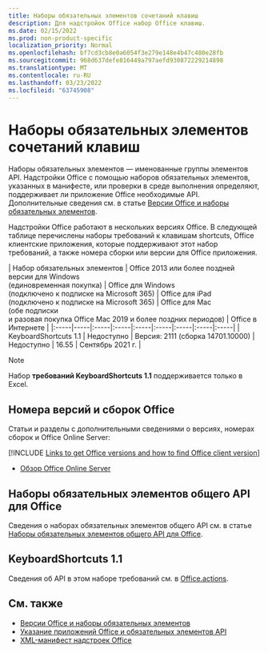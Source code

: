 ```yaml
---
title: Наборы обязательных элементов cочетаний клавиш
description: Для надстройок Office набор Office клавиш.
ms.date: 02/15/2022
ms.prod: non-product-specific
localization_priority: Normal
ms.openlocfilehash: bf7cd3cb8e0a6054f3e279e148e4b47c480e28fb
ms.sourcegitcommit: 968d637defe816449a797aefd930872229214898
ms.translationtype: MT
ms.contentlocale: ru-RU
ms.lasthandoff: 03/23/2022
ms.locfileid: "63745908"
---
```

# <a name="keyboard-shortcuts-requirement-sets"></a>Наборы обязательных элементов cочетаний клавиш

Наборы обязательных элементов — именованные группы элементов API. Надстройки Office с помощью наборов обязательных элементов, указанных в манифесте, или проверки в среде выполнения определяют, поддерживает ли приложение Office необходимые API. Дополнительные сведения см. в статье [Версии Office и наборы обязательных элементов](../../develop/office-versions-and-requirement-sets.md).

Надстройки Office работают в нескольких версиях Office. В следующей таблице перечислены наборы требований к клавишам shortcuts, Office клиентские приложения, которые поддерживают этот набор требований, а также номера сборки или версии для Office приложения.

|  Набор обязательных элементов  | Office 2013 или более поздней версии для Windows<br>(единовременная покупка) | Office для Windows<br>(подключено к подписке на Microsoft 365) |  Office для iPad<br>(подключено к подписке на Microsoft 365)  |  Office для Mac<br>(обе подписки<br> и разовая покупка Office Mac 2019 и более поздних периодов)   | Office в Интернете  |
|:-----|-----|:-----|:-----|:-----|:-----|:-----|:-----|:-----|
| KeyboardShortcuts 1.1  | Недоступно | Версия: 2111 (сборка 14701.10000) | Недоступно | 16.55 | Сентябрь 2021 г. |

> [!NOTE]
> Набор **требований KeyboardShortcuts 1.1** поддерживается только в Excel.

## <a name="office-versions-and-build-numbers"></a>Номера версий и сборок Office

Статьи и разделы с дополнительными сведениями о версиях, номерах сборок и Office Online Server:

[!INCLUDE [Links to get Office versions and how to find Office client version](../../includes/links-get-office-versions-builds.md)]
- [Обзор Office Online Server](/officeonlineserver/office-online-server-overview)

## <a name="office-common-api-requirement-sets"></a>Наборы обязательных элементов общего API для Office

Сведения о наборах обязательных элементов общего API см. в статье [Наборы обязательных элементов общего API для Office](office-add-in-requirement-sets.md).

## <a name="keyboardshortcuts-11"></a>KeyboardShortcuts 1.1

Сведения об API в этом наборе требований см. в [Office.actions](/javascript/api/office/office.actions).

## <a name="see-also"></a>См. также

- [Версии Office и наборы обязательных элементов](../../develop/office-versions-and-requirement-sets.md)
- [Указание приложений Office и обязательных элементов API](../../develop/specify-office-hosts-and-api-requirements.md)
- [XML-манифест надстроек Office](../../develop/add-in-manifests.md)
